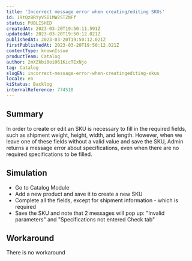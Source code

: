 ```yaml
---
title: 'Incorrect message error when creating/editing SKUs'
id: 19tQzBRYyVSI1MW2STZNFf
status: PUBLISHED
createdAt: 2023-03-20T19:50:11.591Z
updatedAt: 2023-03-20T19:50:12.021Z
publishedAt: 2023-03-20T19:50:12.021Z
firstPublishedAt: 2023-03-20T19:50:12.021Z
contentType: knownIssue
productTeam: Catalog
author: 2mXZkbi0oi061KicTExNjo
tag: Catalog
slugEN: incorrect-message-error-when-creatingediting-skus
locale: en
kiStatus: Backlog
internalReference: 774518
---
```


## Summary


In order to create or edit an SKU is necessary to fill in the required fields, such as shipment weight, height, width, and length. However, when we leave one of these fields without a valid value and save the SKU, Admin returns a message error about specifications, even when there are no required specifications to be filled.



##

## Simulation



- Go to Catalog Module
- Add a new product and save it to create a new SKU
- Complete all the fields, except for shipment information - which is required
- Save the SKU and note that 2 messages will pop up: "Invalid parameters" and "Specifications not entered Check tab"


##

## Workaround


There is no workaround





